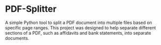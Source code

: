 # PDF-Splitter
A simple Python tool to split a PDF document into multiple files based on specific page ranges. This project was designed to help separate different sections of a PDF, such as affidavits and bank statements, into separate documents.
